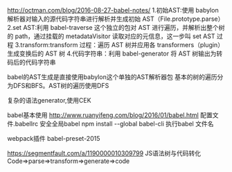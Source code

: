 

http://octman.com/blog/2016-08-27-babel-notes/
1.初始AST:使用 babylon 解析器对输入的源代码字符串进行解析并生成初始 AST（File.prototype.parse）
2.set AST:利用 babel-traverse 这个独立的包对 AST 进行遍历，并解析出整个树的 path，通过挂载的 metadataVisitor 读取对应的元信息，这一步叫 set AST 过程
3.transform:transform 过程：遍历 AST 树并应用各 transformers（plugin） 生成变换后的 AST 树
4.代码字符串：利用 babel-generator 将 AST 树输出为转码后的代码字符串


babel的AST生成是直接使用babylon这个单独的AST解析器包
基本的树的遍历分为DFS和BFS。AST树的遍历使用DFS


复杂的语法generator,使用CEK




babel基本使用
http://www.ruanyifeng.com/blog/2016/01/babel.html
配置文件.babellrc
安全全局babel npm install --global babel-cli
执行babel 文件名

webpack插件
babel-preset-2015



https://segmentfault.com/a/1190000010309799
JS语法树与代码转化
Code=>parse=>transform=>generate=>code

